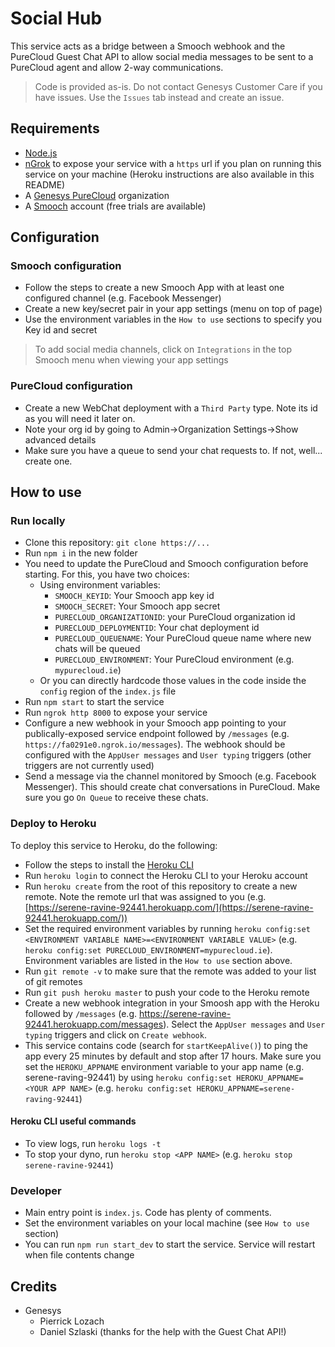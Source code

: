 # Social Hub

This service acts as a bridge between a Smooch webhook and the PureCloud Guest Chat API to allow social media messages to be sent to a PureCloud agent and allow 2-way communications.

>Code is provided as-is. Do not contact Genesys Customer Care if you have issues. Use the `Issues` tab instead and create an issue.

## Requirements

* [Node.js](https://node.js)
* [nGrok](https://ngrok.com) to expose your service with a `https` url if you plan on running this service on your machine (Heroku instructions are also available in this README)
* A [Genesys PureCloud](https://www.genesys.com/platform/purecloud) organization
* A [Smooch](https://smooch.io) account (free trials are available)

## Configuration

### Smooch configuration

* Follow the steps to create a new Smooch App with at least one configured channel (e.g. Facebook Messenger) 
* Create a new key/secret pair in your app settings (menu on top of page)
* Use the environment variables in the `How to use` sections to specify you Key id and secret

>To add social media channels, click on `Integrations` in the top Smooch menu when viewing your app settings

### PureCloud configuration

* Create a new WebChat deployment with a `Third Party` type. Note its id as you will need it later on.
* Note your org id by going to Admin->Organization Settings->Show advanced details
* Make sure you have a queue to send your chat requests to. If not, well... create one.

## How to use

### Run locally

* Clone this repository: `git clone https://...`
* Run `npm i` in the new folder
* You need to update the PureCloud and Smooch configuration before starting. For this, you have two choices:
    * Using environment variables:
        * `SMOOCH_KEYID`: Your Smooch app key id
        * `SMOOCH_SECRET`: Your Smooch app secret
        * `PURECLOUD_ORGANIZATIONID`: your PureCloud organization id
        * `PURECLOUD_DEPLOYMENTID`: Your chat deployment id
        * `PURECLOUD_QUEUENAME`: Your PureCloud queue name where new chats will be queued
        * `PURECLOUD_ENVIRONMENT`: Your PureCloud environment (e.g. `mypurecloud.ie`)
    * Or you can directly hardcode those values in the code inside the `config` region of the `index.js` file
* Run `npm start` to start the service
* Run `ngrok http 8000` to expose your service
* Configure a new webhook in your Smooch app pointing to your publically-exposed service endpoint followed by `/messages` (e.g. `https://fa0291e0.ngrok.io/messages`). The webhook should be configured with the `AppUser messages` and `User typing` triggers (other triggers are not currently used)
* Send a message via the channel monitored by Smooch (e.g. Facebook Messenger). This should create chat conversations in PureCloud. Make sure you go `On Queue` to receive these chats.

### Deploy to Heroku

To deploy this service to Heroku, do the following:

* Follow the steps to install the [Heroku CLI](https://devcenter.heroku.com/articles/heroku-cli#download-and-install)
* Run `heroku login` to connect the Heroku CLI to your Heroku account
* Run `heroku create` from the root of this repository to create a new remote. Note the remote url that was assigned to you (e.g. [https://serene-ravine-92441.herokuapp.com/](https://serene-ravine-92441.herokuapp.com/))
* Set the required environment variables by running `heroku config:set <ENVIRONMENT VARIABLE NAME>=<ENVIRONMENT VARIABLE VALUE>` (e.g. `heroku config:set PURECLOUD_ENVIRONMENT=mypurecloud.ie`). Environment variables are listed in the `How to use` section above.
* Run `git remote -v` to make sure that the remote was added to your list of git remotes
* Run `git push heroku master` to push your code to the Heroku remote
* Create a new webhook integration in your Smoosh app with the Heroku followed by `/messages` (e.g. https://serene-ravine-92441.herokuapp.com/messages). Select the `AppUser messages` and `User typing` triggers and click on `Create webhook`.
* This service contains code (search for `startKeepAlive()`) to ping the app every 25 minutes by default and stop after 17 hours. Make sure you set the `HEROKU_APPNAME` environment variable to your app name (e.g. serene-raving-92441) by using `heroku config:set HEROKU_APPNAME=<YOUR APP NAME>` (e.g. `heroku config:set HEROKU_APPNAME=serene-raving-92441`)

#### Heroku CLI useful commands

* To view logs, run `heroku logs -t`
* To stop your dyno, run `heroku stop <APP NAME>` (e.g. `heroku stop serene-ravine-92441`)

### Developer

* Main entry point is `index.js`. Code has plenty of comments.
* Set the environment variables on your local machine (see `How to use` section)
* You can run `npm run start_dev` to start the service. Service will restart when file contents change

## Credits

* Genesys
    * Pierrick Lozach
    * Daniel Szlaski (thanks for the help with the Guest Chat API!)